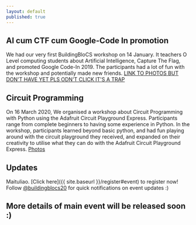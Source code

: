 ```yaml
---
layout: default
published: true
---
```


## AI cum CTF cum Google-Code In promotion
We had our very first BuildingBloCS workshop on 14 January. It teachers O Level computing students about Artificial Intelligence, Capture The Flag, and promoted Google Code-In 2019. The participants had a lot of fun with the workshop and potentially made new friends.
<a class="btn" href="https://docs.google.com/spreadsheets/d/1d04PgjLW7Uv2xsFUm5r1WwvjMiSpoik27xoNOG-iYGk/edit?usp=sharing">LINK TO PHOTOS BUT DON'T HAVE YET PLS ODN'T CLICK IT'S A TRAP</a>

## Circuit Programming
On 16 March 2020, We organised a workshop about Circuit Programming with Python using the Adafruit Circuit Playground Express. Participants range from complete beginners to having some experience in Python. In the workshop, participants learned beyond basic python, and had fun playing around with the circuit playground they received, and expanded on their creativity to utilise what they can do with the Adafruit Circuit Playground Express.
<a class="btn" href="https://photos.app.goo.gl/HWpBV3mRVwjM55ez5">Photos</a>

## Updates

Maituliao. [Click here]({{ site.baseurl }}/register#event) to register now!
Follow [@buildingblocs20](https://instagram.com/buildingblocs20) for quick notifications on event updates :)

<!--

## Fringe Games

We have **8 exciting games** lined up for you in BuildingBloCS 2018- From decoding secret passages, to solving puzzles, the possibilities are boundless! 
Participants will be pushed to work together and compete against other teams in a race against time.

Details and instructions of the fringe games will be released on the day itself for an element of surprise. **The Best Performing Team will win attractive prizes ;)**

# Photos

<a class="btn" href="https://photos.app.goo.gl/cntLndL2gY9cu0jK2">View Album</a>
-->
## More details of main event will be released soon :)

